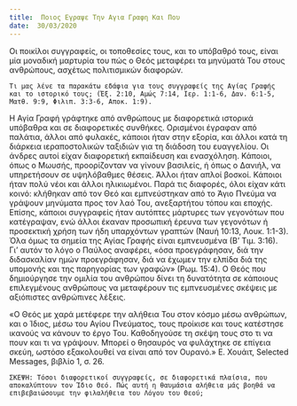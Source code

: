```yaml
---
title:  Ποιος Εγραψε Την Αγια Γραφη Και Που
date:  30/03/2020
---
```


Οι ποικίλοι συγγραφείς, οι τοποθεσίες τους, και το υπόβαθρό τους, είναι μία μοναδική μαρτυρία του πώς ο Θεός μεταφέρει τα μηνύματά Του στους ανθρώπους, ασχέτως πολιτισμικών διαφορών.

`Τι μας λένε τα παρακάτω εδάφια για τους συγγραφείς της Αγίας Γραφής και το ιστορικό τους; (Έξ. 2:10, Αμώς 7:14, Ιερ. 1:1-6, Δαν. 6:1-5, Ματθ. 9:9, Φιλιπ. 3:3-6, Αποκ. 1:9).`

Η Αγία Γραφή γράφτηκε από ανθρώπους με διαφορετικά ιστορικά υπόβαθρα και σε διαφορετικές συνθήκες. Ορισμένοι έγραφαν από παλάτια, άλλοι από φυλακές, κάποιοι ήταν στην εξορία, και άλλοι κατά τη διάρκεια ιεραποστολικών ταξιδιών για τη διάδοση του ευαγγελίου. Οι άνδρες αυτοί είχαν διαφορετική εκπαίδευση και ενασχόληση. Κάποιοι, όπως ο Μωυσής, προορίζονταν να γίνουν βασιλείς, ή όπως ο Δανιήλ, να υπηρετήσουν σε υψηλόβαθμες θέσεις. Άλλοι ήταν απλοί βοσκοί. Κάποιοι ήταν πολύ νέοι και άλλοι ηλικιωμένοι. Παρά τις διαφορές, όλοι είχαν κάτι κοινό: κλήθηκαν από τον Θεό και εμπνεύστηκαν από το Άγιο Πνεύμα να γράψουν μηνύματα προς τον λαό Του, ανεξαρτήτου τόπου και εποχής. Επίσης, κάποιοι συγγραφείς ήταν αυτόπτες μάρτυρες των γεγονότων που κατέγραψαν, ενώ άλλοι έκαναν προσωπική έρευνα των γεγονότων ή προσεκτική χρήση των ήδη υπαρχόντων γραπτών (Ναυή 10:13, Λουκ. 1:1-3). Όλα όμως τα σημεία της Αγίας Γραφής είναι εμπνευσμένα (Β’ Τιμ. 3:16). Γι’ αυτόν το λόγο ο Παύλος αναφέρει, «όσα προεγράφησαν, διά την διδασκαλίαν ημών προεγράφησαν, διά να έχωμεν την ελπίδα διά της υπομονής και της παρηγορίας των γραφών» (Ρωμ. 15:4). Ο Θεός που δημιούργησε την ομιλία του ανθρώπου δίνει τη δυνατότητα σε κάποιους επιλεγμένους ανθρώπους να μεταφέρουν τις εμπνευσμένες σκέψεις με αξιόπιστες ανθρώπινες λέξεις.

«Ο Θεός με χαρά μετέφερε την αλήθεια Του στον κόσμο μέσω ανθρώπων, και ο Ίδιος, μέσω του Αγίου Πνεύματος, τους προίκισε και τους κατέστησε ικανούς να κάνουν το έργο Του. Καθοδηγούσε τη σκέψη τους στο τι να πουν και τι να γράψουν. Μπορεί ο θησαυρός να φυλάχτηκε σε επίγεια σκεύη, ωστόσο εξακολουθεί να είναι από τον Ουρανό.» Ε. Χουάιτ, Selected Messages, βιβλίο 1, σ. 26.

`ΣΚΕΨΗ: Τόσοι διαφορετικοί συγγραφείς, σε διαφορετικά πλαίσια, που αποκαλύπτουν τον Ίδιο Θεό. Πώς αυτή η θαυμάσια αλήθεια μάς βοηθά να επιβεβαιώσουμε την φιλαλήθεια του Λόγου του Θεού;`